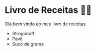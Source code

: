 # Livro de Receitas :man_cook:

Olá bem vindo ao meu livro de receitas
+ Strogonoff
+ Pavê
+ Suco de grama


